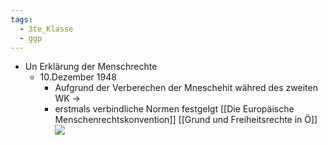 ```yaml
---
tags:
  - 3te_Klasse
  - ggp
---
```

- Un Erklärung der Menschrechte
	- 10.Dezember 1948
		- Aufgrund der Verberechen der Mneschehit währed des zweiten WK →
		- erstmals verbindliche Normen festgelgt
[[Die Europäische Menschenrechtskonvention]]
[[Grund und Freiheitsrechte in Ö]]
![](Pasted%20image%2020241114142613.png.excalidraw.svg)
